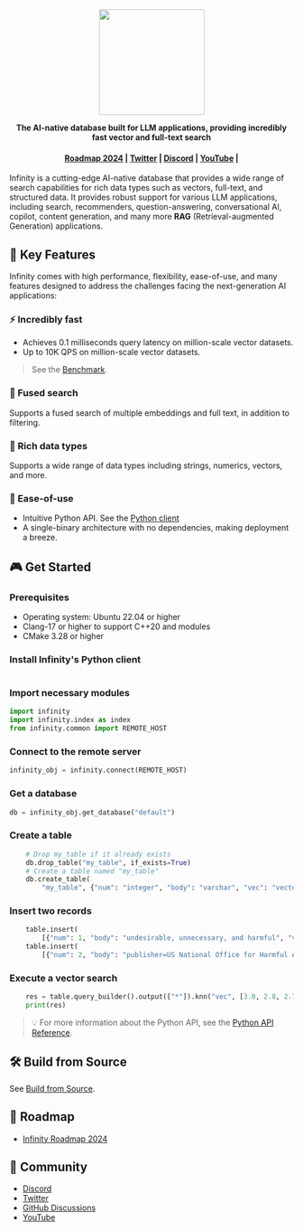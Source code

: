
<div align="center">
  <img width="187" src="https://user-images.githubusercontent.com/93570324/234292265-889228a8-7a68-4e2d-b891-f75262410af1.png"/>
</div>

<p align="center">
    <b>The AI-native database built for LLM applications, providing incredibly fast vector and full-text search</b>
</p>

<h4 align="center">
  <a href="https://www.meilisearch.com/pricing?utm_campaign=oss&utm_source=github&utm_medium=meilisearch&utm_content=nav">Roadmap 2024</a> |
  <a href="https://twitter.com/infiniflowai">Twitter</a> |
  <a href="https://discord.gg/6Zex37FE">Discord</a> |
  <a href="https://www.youtube.com/@InfiniFlow-AI">YouTube</a> |
</h4>


Infinity is a cutting-edge AI-native database that provides a wide range of search capabilities for rich data types such as vectors, full-text, and structured data. It provides robust support for various LLM applications, including search, recommenders, question-answering, conversational AI, copilot, content generation, and many more **RAG** (Retrieval-augmented Generation) applications.

## 🌟 Key Features

Infinity comes with high performance, flexibility, ease-of-use, and many features designed to address the challenges facing the next-generation AI applications:

### ⚡️ Incredibly fast

- Achieves 0.1 milliseconds query latency on million-scale vector datasets.
- Up to 10K QPS on million-scale vector datasets.

> See the [Benchmark](https://www.example.com).


### 🔮 Fused search

Supports a fused search of multiple embeddings and full text, in addition to filtering.

### 🍔 Rich data types

Supports a wide range of data types including strings, numerics, vectors, and more.

### 🎁 Ease-of-use

- Intuitive Python API. See the [Python client]()
- A single-binary architecture with no dependencies, making deployment a breeze.

## 🎮 Get Started

### Prerequisites

- Operating system: Ubuntu 22.04 or higher
- Clang-17 or higher to support C++20 and modules
- CMake 3.28 or higher

### Install Infinity's Python client

```bash
```



### Import necessary modules

```python
import infinity
import infinity.index as index
from infinity.common import REMOTE_HOST
```



### Connect to the remote server

```python
infinity_obj = infinity.connect(REMOTE_HOST)
```



### Get a database

```python
db = infinity_obj.get_database("default")
```



### Create a table

```python
    # Drop my_table if it already exists
    db.drop_table("my_table", if_exists=True)
    # Create a table named "my_table"
    db.create_table(
        "my_table", {"num": "integer", "body": "varchar", "vec": "vector,4,float"}, None)
```



### Insert two records 

```python
    table.insert(
        [{"num": 1, "body": "undesirable, unnecessary, and harmful", "vec": [1.0, 1.2, 0.8, 0.9]}])
    table.insert(
        [{"num": 2, "body": "publisher=US National Office for Harmful Algal Blooms", "vec": [4.0, 4.2, 4.3, 4.5]}])
```



### Execute a vector search

```python
    res = table.query_builder().output(["*"]).knn("vec", [3.0, 2.8, 2.7, 3.1], "float", "ip", 2).to_pl()
    print(res)
```



> 💡 For more information about the Python API, see the [Python API Reference]().


## 🛠️ Build from Source

See [Build from Source](build_from_source.md).

## 📜 Roadmap

- [Infinity Roadmap 2024]()

## 🙌 Community

- [Discord](https://discord.gg/6Zex37FE)
- [Twitter](https://twitter.com/infiniflowai)
- [GitHub Discussions](https://github.com/infiniflow/infinity/discussions)
- [YouTube](https://www.youtube.com/@InfiniFlow-AI)
